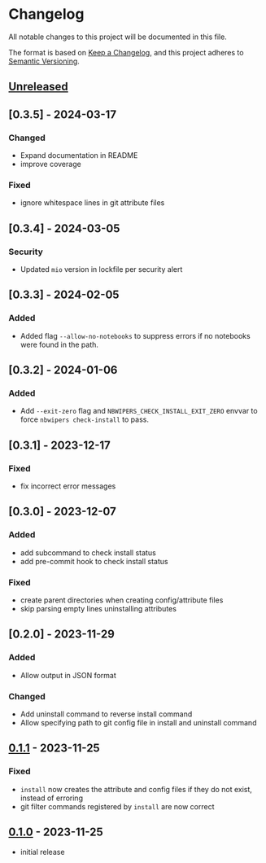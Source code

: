 # Changelog

All notable changes to this project will be documented in this file.

The format is based on [Keep a Changelog],
and this project adheres to [Semantic Versioning].

## [Unreleased]

## [0.3.5] - 2024-03-17

### Changed

- Expand documentation in README
- improve coverage

### Fixed

- ignore whitespace lines in git attribute files

## [0.3.4] - 2024-03-05

### Security

- Updated `mio` version in lockfile per security alert

## [0.3.3] - 2024-02-05

### Added

- Added flag `--allow-no-notebooks` to suppress errors if no notebooks were found in the path.

## [0.3.2] - 2024-01-06

### Added

- Add `--exit-zero` flag and `NBWIPERS_CHECK_INSTALL_EXIT_ZERO` envvar to force `nbwipers check-install` to pass.

## [0.3.1] - 2023-12-17

### Fixed

- fix incorrect error messages

## [0.3.0] - 2023-12-07

### Added

- add subcommand to check install status
- add pre-commit hook to check install status

### Fixed

- create parent directories when creating config/attribute files
- skip parsing empty lines uninstalling attributes

## [0.2.0] - 2023-11-29

### Added

- Allow output in JSON format

### Changed

- Add uninstall command to reverse install command
- Allow specifying path to git config file in install and uninstall command

## [0.1.1] - 2023-11-25

### Fixed

- `install` now creates the attribute and config files if they do not exist, instead of erroring
- git filter commands registered by `install` are now correct

## [0.1.0] - 2023-11-25

- initial release

<!-- Links -->
[keep a changelog]: https://keepachangelog.com/en/1.0.0/
[semantic versioning]: https://semver.org/spec/v2.0.0.html

<!-- Versions -->
[unreleased]: https://github.com/felixgwilliams/nbwipers/compare/v0.1.1...HEAD
[0.1.1]: https://github.com/felixgwilliams/nbwipers/compare/v0.1.0...v0.1.1
[0.1.0]: https://github.com/felixgwilliams/nbwipers/releases/tag/v0.1.0
